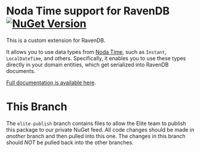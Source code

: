 Noda Time support for RavenDB  [![NuGet Version](https://img.shields.io/nuget/v/RavenDB.Client.NodaTime.svg?style=flat)](https://www.nuget.org/packages/RavenDB.Client.NodaTime/) 
=============================

This is a custom extension for RavenDB.  

It allows you to use data types from [Noda Time](http://www.nodatime.org), such as `Instant`, `LocalDateTime`, and others.
Specifically, it enables you to use these types directly in your domain entities, which get serialized into RavenDB documents.

[Full documentation is available here](https://github.com/mj1856/RavenDB-NodaTime/wiki).

# This Branch

The `elite-publish` branch contains files to allow the Elite team to publish this package to our private NuGet feed. All code changes should be made in _another_ branch and then pulled into this one. The changes in this branch should _NOT_ be pulled back into the other branches.
